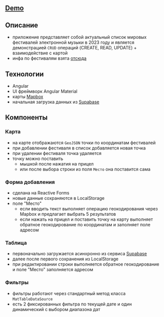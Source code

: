 ## [Demo](https://pizekatto.github.io/space-club/)

## Описание

- приложение представляет собой актуальный список мировых фестивалей электронной музыки в 2023 году и является демонстрацией `CRUD` операций (CREATE, READ, UPDATE) + взаимодействие с картой
- инфа по фестивалям взята [отсюда](https://traveldivision.ru/festivals/electro)

## Технологии

- Angular
- UI фреймворк Angular Material
- карты [Mapbox](https://www.mapbox.com/)
- начальная загрузка данных из [Supabase](https://supabase.com/)

## Компоненты

### Карта

- на карте отображаются `GeoJSON` точки по координатам фестивалей
- при добавлении фестиваля в список добавляется новая точка
- при удалении фестиваля точка удаляется
- точку можно поставить
  - мышкой после нажатия на прицел
  - или после выбора строки из поля `Место` она поставится сама

### Форма добавления

- сделана на Reactive Forms
- новые данные сохраняются в LocalStorage
- поле "Место"
  - если вводить текст выполняет операцию геокодирования через Mapbox и предлагает выбрать 5 результатов
  - если нажать на прицел и поставить точку на карту выполняет обратное геокодирование по координатам и заполняет поле адресом

### Таблица

- первоначально загружается асинхронно из сервиса [Supabase](https://supabase.com/)
- далее после первого сохранения из LocalStorage
- при редактировании строки выполняется обратное геокодирование и поле "Место" заполняется адресом

### Фильтры

- фильтры работают через стандартный метод класса `MatTableDataSource`
- есть 2 фиксированных фильтра по текущей дате и один динамический с выбором диапазона дат
